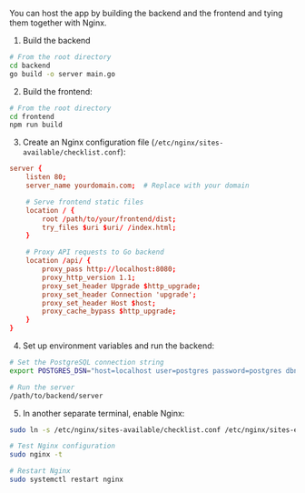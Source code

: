 You can host the app by building the backend and the frontend and tying them together with Nginx.

1. Build the backend
```bash
# From the root directory
cd backend
go build -o server main.go
```

2. Build the frontend:
```bash
# From the root directory
cd frontend
npm run build
```

3. Create an Nginx configuration file (`/etc/nginx/sites-available/checklist.conf`):
```conf
server {
    listen 80;
    server_name yourdomain.com;  # Replace with your domain

    # Serve frontend static files
    location / {
        root /path/to/your/frontend/dist;
        try_files $uri $uri/ /index.html;
    }

    # Proxy API requests to Go backend
    location /api/ {
        proxy_pass http://localhost:8080;
        proxy_http_version 1.1;
        proxy_set_header Upgrade $http_upgrade;
        proxy_set_header Connection 'upgrade';
        proxy_set_header Host $host;
        proxy_cache_bypass $http_upgrade;
    }
}
```

4. Set up environment variables and run the backend:
```bash
# Set the PostgreSQL connection string
export POSTGRES_DSN="host=localhost user=postgres password=postgres dbname=postgres sslmode=disable"

# Run the server
/path/to/backend/server
```

5. In another separate terminal, enable Nginx:
```sh
sudo ln -s /etc/nginx/sites-available/checklist.conf /etc/nginx/sites-enabled/

# Test Nginx configuration
sudo nginx -t

# Restart Nginx
sudo systemctl restart nginx
```
